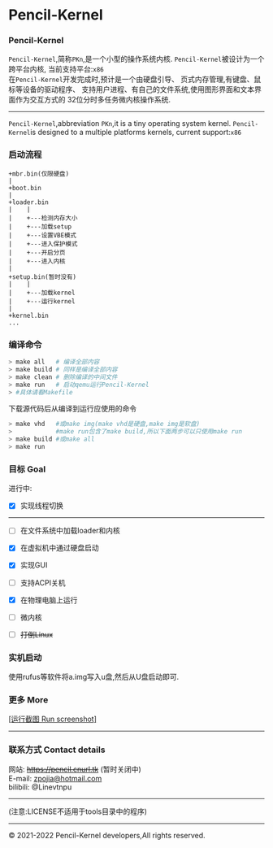 Pencil-Kernel
=
### Pencil-Kernel
`Pencil-Kernel`,简称`PKn`,是一个小型的操作系统内核.
`Pencil-Kernel`被设计为一个跨平台内核,
当前支持平台:`x86` <br />
在`Pencil-Kernel`开发完成时,预计是一个由硬盘引导、
页式内存管理,有键盘、鼠标等设备的驱动程序、
支持用户进程、有自己的文件系统,使用图形界面和文本界面作为交互方式的
32位分时多任务微内核操作系统.

***
`Pencil-Kernel`,abbreviation `PKn`,it is a tiny operating system kernel.
`Pencil-Kernel`is designed to a multiple platforms kernels,
current support:`x86` <br />

### 启动流程
```
+mbr.bin(仅限硬盘)
|
+boot.bin
|
+loader.bin
|    |
|    +---检测内存大小
|    +---加载setup
|    +---设置VBE模式
|    +---进入保护模式
|    +---开启分页
|    +---进入内核
|
+setup.bin(暂时没有)
|    |
|    +---加载kernel
|    +---运行kernel
|
+kernel.bin
...

```
### 编译命令
```bash
> make all   # 编译全部内容
> make build # 同样是编译全部内容
> make clean # 删除编译的中间文件
> make run   # 启动qemu运行Pencil-Kernel
> #具体请看Makefile
```
下载源代码后从编译到运行应使用的命令
```bash
> make vhd   #或make img(make vhd是硬盘,make img是软盘)
>            #make run包含了make build,所以下面两步可以只使用make run
> make build #或make all
> make run
```

### 目标 Goal
进行中:<br />
- [x] 实现线程切换
***
- [ ] 在文件系统中加载loader和内核
- [x] 在虚拟机中通过硬盘启动
- [x] 实现GUI

- [ ] 支持ACPI关机
- [x] 在物理电脑上运行
- [ ] 微内核
- [ ] ~~打倒Linux~~
### 实机启动
使用rufus等软件将a.img写入u盘,然后从U盘启动即可.
### 更多 More
[[运行截图 Run screenshot]](doc/image/Readme.md)<br />
***
### 联系方式 Contact details
网站: ~~https://pencil.cnurl.tk~~ (暂时关闭中)<br/>
E-mail: zpojia@hotmail.com<br />
bilibili: @Linevtnpu
***
(注意:LICENSE不适用于tools目录中的程序)
***
&copy; 2021-2022 Pencil-Kernel developers,All rights reserved.
